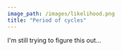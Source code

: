 ```yaml
---
image_path: /images/likelihood.png
title: "Period of cycles"
---
```


I'm still trying to figure this out...